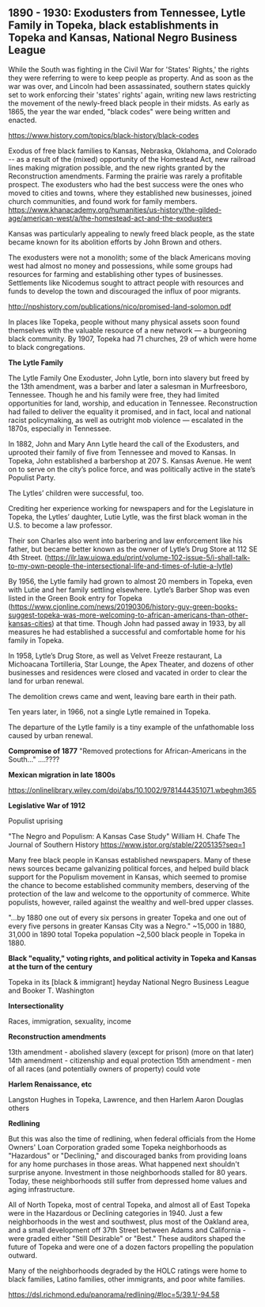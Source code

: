 ## 1890 - 1930: Exodusters from Tennessee, Lytle Family in Topeka, black establishments in Topeka and Kansas, National Negro Business League ##



While the South was fighting in the Civil War for 'States' Rights,' the rights they were referring to were to keep people as property. And as soon as the war was over, and Lincoln had been assassinated, southern states quickly set to work enforcing their 'states' rights' again, writing new laws restricting the movement of the newly-freed black people in their midsts. As early as 1865, the year the war ended, "black codes" were being written and enacted. 

https://www.history.com/topics/black-history/black-codes





Exodus of free black families to Kansas, Nebraska, Oklahoma, and Colorado -- as a result of the (mixed) opportunity of the Homestead Act, new railroad lines making migration possible, and the new rights granted by the Reconstruction amendments. 
Farming the prairie was rarely a profitable prospect. The exodusters who had the best success were the ones who moved to cities and towns, where they established new businesses, joined church communities, and found work for family members. 
https://www.khanacademy.org/humanities/us-history/the-gilded-age/american-west/a/the-homestead-act-and-the-exodusters

Kansas was particularly appealing to newly freed black people, as the state became known for its abolition efforts by John Brown and others. 

The exodusters were not a monolith; some of the black Americans moving west had almost no money and possessions, while some groups had resources for farming and establishing other types of businesses. Settlements like Nicodemus sought to attract people with resources and funds to develop the town and discouraged the influx of poor migrants. 

http://npshistory.com/publications/nico/promised-land-solomon.pdf

In places like Topeka, people without many physical assets soon found themselves with the valuable resource of a new network — a burgeoning black community. By 1907, Topeka had 71 churches, 29 of which were home to black congregations. 








**The Lytle Family**

The Lytle Family
One Exoduster, John Lytle, born into slavery but freed by the 13th amendment, was a barber and later a salesman in Murfreesboro, Tennessee. Though he and his family were free, they had limited opportunities for land, worship, and education in Tennessee. Reconstruction had failed to deliver the equality it promised, and in fact, local and national racist policymaking, as well as outright mob violence — escalated in the 1870s, especially in Tennessee.

In 1882, John and Mary Ann Lytle heard the call of the Exodusters, and uprooted their family of five from Tennessee and moved to Kansas. In Topeka, John established a barbershop at 207 S. Kansas Avenue. He went on to serve on the city’s police force, and was politically active in the state’s Populist Party.

The Lytles’ children were successful, too.

Crediting her experience working for newspapers and for the Legislature in Topeka, the Lytles’ daughter, Lutie Lytle, was the first black woman in the U.S. to become a law professor.

Their son Charles also went into barbering and law enforcement like his father, but became better known as the owner of Lytle’s Drug Store at 112 SE 4th Street. (https://ilr.law.uiowa.edu/print/volume-102-issue-5/i-shall-talk-to-my-own-people-the-intersectional-life-and-times-of-lutie-a-lytle)

By 1956, the Lytle family had grown to almost 20 members in Topeka, even with Lutie and her family settling elsewhere. Lytle’s Barber Shop was even listed in the Green Book entry for Topeka (https://www.cjonline.com/news/20190306/history-guy-green-books-suggest-topeka-was-more-welcoming-to-african-americans-than-other-kansas-cities) at that time. Though John had passed away in 1933, by all measures he had established a successful and comfortable home for his family in Topeka.

In 1958, Lytle’s Drug Store, as well as Velvet Freeze restaurant, La Michoacana Tortilleria, Star Lounge, the Apex Theater, and dozens of other businesses and residences were closed and vacated in order to clear the land for urban renewal.

The demolition crews came and went, leaving bare earth in their path.

Ten years later, in 1966, not a single Lytle remained in Topeka.

The departure of the Lytle family is a tiny example of the unfathomable loss caused by urban renewal.



**Compromise of 1877**
"Removed protections for African-Americans in the South..." ....????





**Mexican migration in late 1800s**




https://onlinelibrary.wiley.com/doi/abs/10.1002/9781444351071.wbeghm365





**Legislative War of 1912**

Populist uprising

"The Negro and Populism: A Kansas Case Study"
William H. Chafe
The Journal of Southern History
https://www.jstor.org/stable/2205135?seq=1

Many free black people in Kansas established newspapers. Many of these news sources became galvanizing political forces, and helped build black support for the Populism movement in Kansas, which seemed to promise the chance to become established community members, deserving of the protection of the law and welcome to the opportunity of commerce. White populists, however, railed against the wealthy and well-bred upper classes. 

"...by 1880 one out of every six persons in greater Topeka and one out of every five persons in greater Kansas City was a Negro."
~15,000 in 1880, 31,000 in 1890 total Topeka population
~2,500 black people in Topeka in 1880. 




**Black "equality," voting rights, and political activity in Topeka and Kansas at the turn of the century**

Topeka in its [black & immigrant] heyday
National Negro Business League and Booker T. Washington


**Intersectionality**

Races, immigration, sexuality, income

**Reconstruction amendments**

13th amendment - abolished slavery (except for prison) (more on that later)
14th amendment - citizenship and equal protection
15th amendment - men of all races (and potentially owners of property) could vote


**Harlem Renaissance, etc**

Langston Hughes in Topeka, Lawrence, and then Harlem 
Aaron Douglas
others





**Redlining**

But this was also the time of redlining, when federal officials from the Home Owners' Loan Corporation graded some Topeka neighborhoods as "Hazardous" or "Declining," and discouraged banks from providing loans for any home purchases in those areas. What happened next shouldn't surprise anyone. Investment in those neighborhoods stalled for 80 years. Today, these neighborhoods still suffer from depressed home values and aging infrastructure. 

All of North Topeka, most of central Topeka, and almost all of East Topeka were in the Hazardous or Declining categories in 1940. Just a few neighborhoods in the west and southwest, plus most of the Oakland area, and a small development off 37th Street between Adams and California - were graded either "Still Desirable" or "Best." These auditors shaped the future of Topeka and were one of a dozen factors propelling the population outward. 



Many of the neighborhoods degraded by the HOLC ratings were home to black families, Latino families, other immigrants, and poor white families. 



https://dsl.richmond.edu/panorama/redlining/#loc=5/39.1/-94.58





